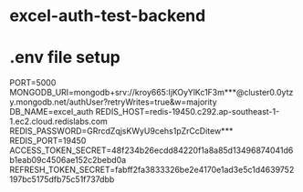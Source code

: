 # excel-auth-test-backend

# .env file setup

PORT=5000
MONGODB_URI=mongodb+srv://kroy665:IjKOyYlKc1F3m***@cluster0.0ytzy.mongodb.net/authUser?retryWrites=true&w=majority
DB_NAME=excel_auth
REDIS_HOST=redis-19450.c292.ap-southeast-1-1.ec2.cloud.redislabs.com
REDIS_PASSWORD=GRrcdZqjsKWyU9cehs1pZrCcDitew***
REDIS_PORT=19450
ACCESS_TOKEN_SECRET=48f234b26ecdd84220f1a8a85d13496874041d6b1eab09c4506ae152c2bebd0a
REFRESH_TOKEN_SECRET=fabff2fa3833326be2e4170e1ad3e5c1d4639752197bc5175dfb75c51f737dbb
